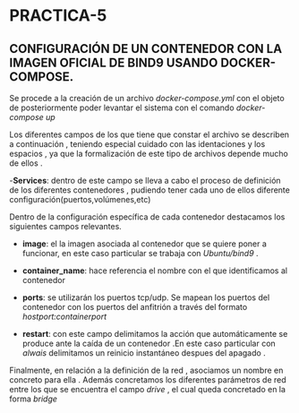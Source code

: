 # PRACTICA-5


## CONFIGURACIÓN DE UN CONTENEDOR CON LA IMAGEN OFICIAL DE BIND9 USANDO DOCKER-COMPOSE.
 

Se procede a la creación de un archivo _docker-compose.yml_ con el objeto de posteriormente poder levantar el sistema con el comando _docker-compose up_ 

Los diferentes campos de los que tiene que constar el archivo se describen a continuación , teniendo especial cuidado con las identaciones y los espacios , ya que la formalización de este tipo de archivos depende mucho de ellos . 


-**Services**: dentro de este campo se lleva a cabo el proceso de definición de los diferentes contenedores , pudiendo tener cada uno de ellos diferente configuración(puertos,volúmenes,etc)


Dentro de la configuración específica de cada contenedor destacamos los siguientes campos relevantes.

- **image**: el la imagen asociada al contenedor que se quiere poner a funcionar, en este caso particular se trabaja con _Ubuntu/bind9_ .

- **container_name**: hace referencia el nombre con el que identificamos al contenedor 

- **ports**: se utilizarán los puertos tcp/udp. Se mapean los puertos del contenedor con los puertos del anfitrión a través del formato _hostport:containerport_ 

- **restart**: con este campo delimitamos la acción que automáticamente se produce ante la caída de un contenedor .En este caso particular con _alwais_ delimitamos un reinicio instantáneo despues del apagado .


 Finalmente, en relación a la definición de la red , asociamos un nombre en concreto para ella . Además concretamos los diferentes parámetros de red  entre los que se encuentra el campo _drive_ , el cual queda concretado en  la forma _bridge_     
 
 
 


